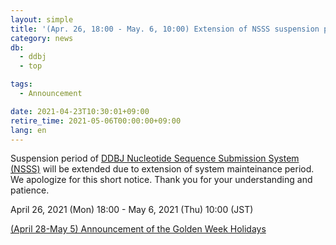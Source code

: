 ```yaml
---
layout: simple
title: '(Apr. 26, 18:00 - May. 6, 10:00) Extension of NSSS suspension period'
category: news
db:
  - ddbj
  - top

tags:
  - Announcement

date: 2021-04-23T10:30:01+09:00
retire_time: 2021-05-06T00:00:00+09:00
lang: en
---
```


Suspension period of [DDBJ Nucleotide Sequence Submission System (NSSS)](/ddbj/web-submission-e.html) will be extended due to extension of system mainteinance period. We apologize for this short notice. Thank you for your understanding and patience.

April 26, 2021 (Mon) 18:00 - May 6, 2021 (Thu) 10:00 (JST)

[(April 28-May 5) Announcement of the Golden Week Holidays](/news/en/2021-04-01-e.html)

